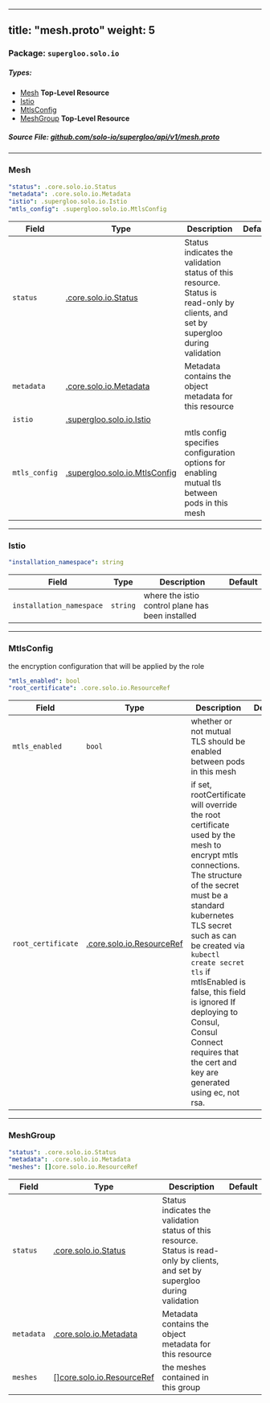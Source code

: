 
---
title: "mesh.proto"
weight: 5
---

<!-- Code generated by solo-kit. DO NOT EDIT. -->


### Package: `supergloo.solo.io` 
##### Types:


- [Mesh](#Mesh) **Top-Level Resource**
- [Istio](#Istio)
- [MtlsConfig](#MtlsConfig)
- [MeshGroup](#MeshGroup) **Top-Level Resource**
  



##### Source File: [github.com/solo-io/supergloo/api/v1/mesh.proto](https://github.com/solo-io/supergloo/blob/master/api/v1/mesh.proto)





---
### <a name="Mesh">Mesh</a>



```yaml
"status": .core.solo.io.Status
"metadata": .core.solo.io.Metadata
"istio": .supergloo.solo.io.Istio
"mtls_config": .supergloo.solo.io.MtlsConfig

```

| Field | Type | Description | Default |
| ----- | ---- | ----------- |----------- | 
| `status` | [.core.solo.io.Status](../../../../solo-kit/api/v1/status.proto.sk#Status) | Status indicates the validation status of this resource. Status is read-only by clients, and set by supergloo during validation |  |
| `metadata` | [.core.solo.io.Metadata](../../../../solo-kit/api/v1/metadata.proto.sk#Metadata) | Metadata contains the object metadata for this resource |  |
| `istio` | [.supergloo.solo.io.Istio](../mesh.proto.sk#Istio) |  |  |
| `mtls_config` | [.supergloo.solo.io.MtlsConfig](../mesh.proto.sk#MtlsConfig) | mtls config specifies configuration options for enabling mutual tls between pods in this mesh |  |




---
### <a name="Istio">Istio</a>



```yaml
"installation_namespace": string

```

| Field | Type | Description | Default |
| ----- | ---- | ----------- |----------- | 
| `installation_namespace` | `string` | where the istio control plane has been installed |  |




---
### <a name="MtlsConfig">MtlsConfig</a>

 
the encryption configuration that will be applied by the role

```yaml
"mtls_enabled": bool
"root_certificate": .core.solo.io.ResourceRef

```

| Field | Type | Description | Default |
| ----- | ---- | ----------- |----------- | 
| `mtls_enabled` | `bool` | whether or not mutual TLS should be enabled between pods in this mesh |  |
| `root_certificate` | [.core.solo.io.ResourceRef](../../../../solo-kit/api/v1/ref.proto.sk#ResourceRef) | if set, rootCertificate will override the root certificate used by the mesh to encrypt mtls connections. The structure of the secret must be a standard kubernetes TLS secret such as can be created via `kubectl create secret tls` if mtlsEnabled is false, this field is ignored If deploying to Consul, Consul Connect requires that the cert and key are generated using ec, not rsa. |  |




---
### <a name="MeshGroup">MeshGroup</a>



```yaml
"status": .core.solo.io.Status
"metadata": .core.solo.io.Metadata
"meshes": []core.solo.io.ResourceRef

```

| Field | Type | Description | Default |
| ----- | ---- | ----------- |----------- | 
| `status` | [.core.solo.io.Status](../../../../solo-kit/api/v1/status.proto.sk#Status) | Status indicates the validation status of this resource. Status is read-only by clients, and set by supergloo during validation |  |
| `metadata` | [.core.solo.io.Metadata](../../../../solo-kit/api/v1/metadata.proto.sk#Metadata) | Metadata contains the object metadata for this resource |  |
| `meshes` | [[]core.solo.io.ResourceRef](../../../../solo-kit/api/v1/ref.proto.sk#ResourceRef) | the meshes contained in this group |  |





<!-- Start of HubSpot Embed Code -->
<script type="text/javascript" id="hs-script-loader" async defer src="//js.hs-scripts.com/5130874.js"></script>
<!-- End of HubSpot Embed Code -->
